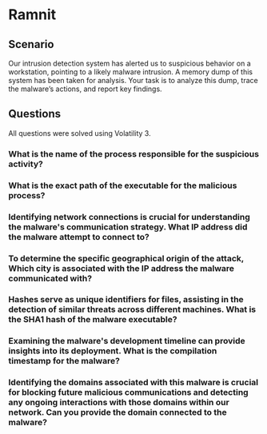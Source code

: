 # Ramnit

## Scenario
Our intrusion detection system has alerted us to suspicious behavior on a workstation, pointing to a likely malware intrusion. A memory dump of this system has been taken for analysis. Your task is to analyze this dump, trace the malware’s actions, and report key findings.

## Questions
All questions were solved using Volatility 3.

### What is the name of the process responsible for the suspicious activity?

### What is the exact path of the executable for the malicious process?

### Identifying network connections is crucial for understanding the malware's communication strategy. What IP address did the malware attempt to connect to?

### To determine the specific geographical origin of the attack, Which city is associated with the IP address the malware communicated with?

### Hashes serve as unique identifiers for files, assisting in the detection of similar threats across different machines. What is the SHA1 hash of the malware executable?

### Examining the malware's development timeline can provide insights into its deployment. What is the compilation timestamp for the malware?

### Identifying the domains associated with this malware is crucial for blocking future malicious communications and detecting any ongoing interactions with those domains within our network. Can you provide the domain connected to the malware?
